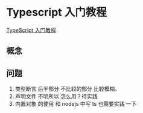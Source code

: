 # Typescript 入门教程
[TypeScript 入门教程](https://www.bookstack.cn/read/typescript-tutorial-202005/README.md)

## 概念


## 问题
1. 类型断言 后半部分 不比较的部分 比较模糊。
2. 声明文件 不明所以
  怎么用？待实践
3. 内置对象 的使用 和 nodejs 中写 ts 也需要实践 一下


